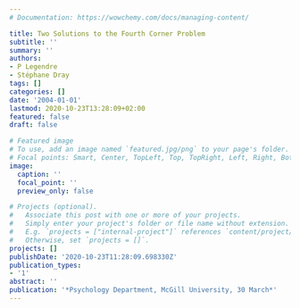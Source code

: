 ```yaml
---
# Documentation: https://wowchemy.com/docs/managing-content/

title: Two Solutions to the Fourth Corner Problem
subtitle: ''
summary: ''
authors:
- P Legendre
- Stéphane Dray
tags: []
categories: []
date: '2004-01-01'
lastmod: 2020-10-23T13:28:09+02:00
featured: false
draft: false

# Featured image
# To use, add an image named `featured.jpg/png` to your page's folder.
# Focal points: Smart, Center, TopLeft, Top, TopRight, Left, Right, BottomLeft, Bottom, BottomRight.
image:
  caption: ''
  focal_point: ''
  preview_only: false

# Projects (optional).
#   Associate this post with one or more of your projects.
#   Simply enter your project's folder or file name without extension.
#   E.g. `projects = ["internal-project"]` references `content/project/deep-learning/index.md`.
#   Otherwise, set `projects = []`.
projects: []
publishDate: '2020-10-23T11:28:09.698330Z'
publication_types:
- '1'
abstract: ''
publication: '*Psychology Department, McGill University, 30 March*'
---
```

